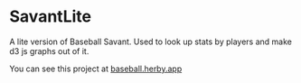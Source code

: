 # SavantLite
A lite version of Baseball Savant. Used to look up stats by players and make d3 js graphs out of it.

You can see this project at <a href='baseball.herby.app'>baseball.herby.app</a>
